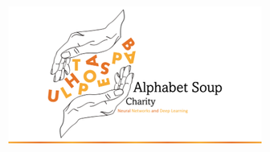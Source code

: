 <p align="center">
<img src="https://github.com/theidari/alphabet_soup/blob/main/assets/header.png" width=900px>
</p>
